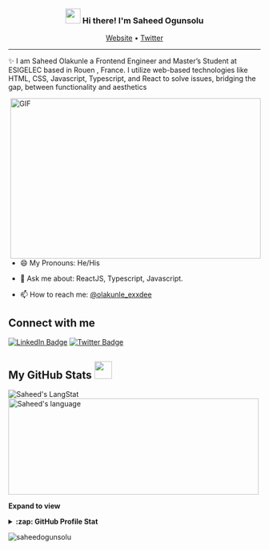 
<!-- Heading -->
<h3 align="center"><img src = "https://raw.githubusercontent.com/MartinHeinz/MartinHeinz/master/wave.gif" width = 30px> Hi there! I'm  Saheed Ogunsolu</h3>

<p align="center">
  <a href="https://www.ogunsolu.xyz">Website</a> •
  <a href="https://twitter.com/olakunle_exxdee">Twitter</a>
</p>

 <!-- About section -->

---
✨ I am Saheed Olakunle a Frontend Engineer and Master’s Student at ESIGELEC based in Rouen , France. I utilize web-based technologies like HTML, CSS, Javascript, Typescript, and React to solve issues, bridging the gap, between functionality and aesthetics


<!-- code gif-->
<img align="right" alt="GIF" src="./code.gif" width="500" height="320" />

- 😄 My Pronouns: He/His  

- 💬 Ask me about: ReactJS, Typescript, Javascript.

- 📫 How to reach me: [@olakunle_exxdee](https://twitter.com/olakunle_exxdee)


<!-- About section: END -->


<!-- Conecct section -->

<h2>Connect with me </h3>
    <p>
        <a href="https://www.linkedin.com/in/ogunsolusaheed"><img src="https://img.shields.io/badge/-Saheed%20Ogunsolu%20-blue?style=plastic&amp;labelColor=blue&amp;logo=LinkedIn&amp;link=https://www.linkedin.com/in/ogunsolusaheed" alt="LinkedIn Badge"></a> 
       <a href="https://twitter.com/@olakunle_exxdee
/"><img src="https://img.shields.io/badge/-Saheed Ogunsolu-informational?style=plastic&amp;labelColor=informational&amp;logo=Twitter&amp;link=https://twitter.com/Dev_180Memes" alt="Twitter Badge"></a>
</a>
   </p>

 <!-- Conecct section: END -->
 
  <!-- GitHub section -->

 ##  My GitHub Stats <img src = "https://i.pinimg.com/originals/65/c4/f4/65c4f452571be1261e9c623f7da488ac.gif" width = 35px> 
 
 <div>
   <img align="center" src="https://github-readme-streak-stats.herokuapp.com?user=olakunle-exxdee&theme=nightowl&date_format=%5BY%20%5DM%20" alt="Saheed's LangStat" />
  <img align="center" src="https://github-readme-stats.vercel.app/api/top-langs?username=olakunle-exxdee&langs_count=10&show_icons=true&locale=en&layout=compact&theme=light" alt="Saheed's language" height="192px"  width="500px"/>
</div>

**Expand to view**
<details>
  <summary><b>:zap: GitHub Profile Stat</b></summary>
  <img src="https://github-readme-stats.anuraghazra1.vercel.app/api?username=olakunle-exxdee&show_icons=true" />
</details>


<!-- GitHub section: END -->

<!-- Profile Views -->

<p align="left"> <img src="https://komarev.com/ghpvc/?username=olakunle-exxdee&label=Profile%20views&color=0e75b6&style=flat" alt="saheedogunsolu" />
</p>

<!-- THE END -->


<!--

![Visitors](https://visitor-badge.laobi.icu/badge?page_id=olakunle-exxdee.olakunle-exxdee)
